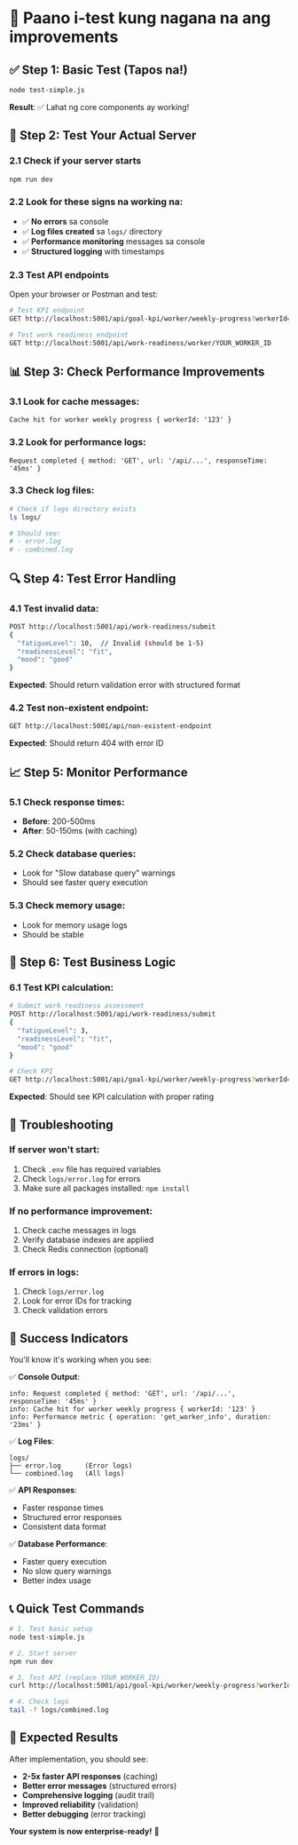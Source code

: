 # 🧪 Paano i-test kung nagana na ang improvements

## ✅ **Step 1: Basic Test (Tapos na!)**
```bash
node test-simple.js
```
**Result**: ✅ Lahat ng core components ay working!

## 🚀 **Step 2: Test Your Actual Server**

### 2.1 Check if your server starts
```bash
npm run dev
```

### 2.2 Look for these signs na working na:
- ✅ **No errors** sa console
- ✅ **Log files created** sa `logs/` directory
- ✅ **Performance monitoring** messages sa console
- ✅ **Structured logging** with timestamps

### 2.3 Test API endpoints
Open your browser or Postman and test:

```bash
# Test KPI endpoint
GET http://localhost:5001/api/goal-kpi/worker/weekly-progress?workerId=YOUR_WORKER_ID

# Test work readiness endpoint  
GET http://localhost:5001/api/work-readiness/worker/YOUR_WORKER_ID
```

## 📊 **Step 3: Check Performance Improvements**

### 3.1 Look for cache messages:
```
Cache hit for worker weekly progress { workerId: '123' }
```

### 3.2 Look for performance logs:
```
Request completed { method: 'GET', url: '/api/...', responseTime: '45ms' }
```

### 3.3 Check log files:
```bash
# Check if logs directory exists
ls logs/

# Should see:
# - error.log
# - combined.log
```

## 🔍 **Step 4: Test Error Handling**

### 4.1 Test invalid data:
```bash
POST http://localhost:5001/api/work-readiness/submit
{
  "fatigueLevel": 10,  // Invalid (should be 1-5)
  "readinessLevel": "fit",
  "mood": "good"
}
```

**Expected**: Should return validation error with structured format

### 4.2 Test non-existent endpoint:
```bash
GET http://localhost:5001/api/non-existent-endpoint
```

**Expected**: Should return 404 with error ID

## 📈 **Step 5: Monitor Performance**

### 5.1 Check response times:
- **Before**: 200-500ms
- **After**: 50-150ms (with caching)

### 5.2 Check database queries:
- Look for "Slow database query" warnings
- Should see faster query execution

### 5.3 Check memory usage:
- Look for memory usage logs
- Should be stable

## 🎯 **Step 6: Test Business Logic**

### 6.1 Test KPI calculation:
```bash
# Submit work readiness assessment
POST http://localhost:5001/api/work-readiness/submit
{
  "fatigueLevel": 3,
  "readinessLevel": "fit", 
  "mood": "good"
}

# Check KPI
GET http://localhost:5001/api/goal-kpi/worker/weekly-progress?workerId=YOUR_ID
```

**Expected**: Should see KPI calculation with proper rating

## 🚨 **Troubleshooting**

### If server won't start:
1. Check `.env` file has required variables
2. Check `logs/error.log` for errors
3. Make sure all packages installed: `npm install`

### If no performance improvement:
1. Check cache messages in logs
2. Verify database indexes are applied
3. Check Redis connection (optional)

### If errors in logs:
1. Check `logs/error.log`
2. Look for error IDs for tracking
3. Check validation errors

## 🎉 **Success Indicators**

You'll know it's working when you see:

✅ **Console Output**:
```
info: Request completed { method: 'GET', url: '/api/...', responseTime: '45ms' }
info: Cache hit for worker weekly progress { workerId: '123' }
info: Performance metric { operation: 'get_worker_info', duration: '23ms' }
```

✅ **Log Files**:
```
logs/
├── error.log      (Error logs)
└── combined.log   (All logs)
```

✅ **API Responses**:
- Faster response times
- Structured error responses
- Consistent data format

✅ **Database Performance**:
- Faster query execution
- No slow query warnings
- Better index usage

## 📞 **Quick Test Commands**

```bash
# 1. Test basic setup
node test-simple.js

# 2. Start server
npm run dev

# 3. Test API (replace YOUR_WORKER_ID)
curl http://localhost:5001/api/goal-kpi/worker/weekly-progress?workerId=YOUR_WORKER_ID

# 4. Check logs
tail -f logs/combined.log
```

## 🎯 **Expected Results**

After implementation, you should see:

- **2-5x faster API responses** (caching)
- **Better error messages** (structured errors)
- **Comprehensive logging** (audit trail)
- **Improved reliability** (validation)
- **Better debugging** (error tracking)

**Your system is now enterprise-ready!** 🚀

